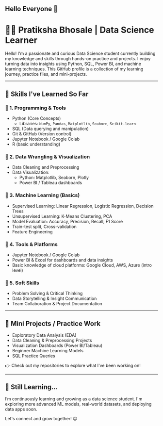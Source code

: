 ## Hello Everyone 👋

# 👩‍💻 Pratiksha Bhosale | Data Science Learner

Hello! I'm a passionate and curious Data Science student currently building my knowledge and skills through hands-on practice and projects. I enjoy turning data into insights using Python, SQL, Power BI, and machine learning techniques. This GitHub profile is a collection of my learning journey, practice files, and mini-projects.

---

## 🧠 Skills I've Learned So Far

### 🔹 1. Programming & Tools
- Python (Core Concepts)
  - Libraries: `NumPy`, `Pandas`, `Matplotlib`, `Seaborn`, `Scikit-learn`
- SQL (Data querying and manipulation)
- Git & GitHub (Version control)
- Jupyter Notebook / Google Colab
- R (basic understanding)



### 🔹 2. Data Wrangling & Visualization
- Data Cleaning and Preprocessing
- Data Visualization:
  - Python: Matplotlib, Seaborn, Plotly
  - Power BI / Tableau dashboards

### 🔹 3. Machine Learning (Basics)
- Supervised Learning: Linear Regression, Logistic Regression, Decision Trees
- Unsupervised Learning: K-Means Clustering, PCA
- Model Evaluation: Accuracy, Precision, Recall, F1 Score
- Train-test split, Cross-validation
- Feature Engineering

### 🔹 4. Tools & Platforms
- Jupyter Notebook / Google Colab
- Power BI & Excel for dashboards and data insights
- Basic knowledge of cloud platforms: Google Cloud, AWS, Azure (intro level)

### 🔹 5. Soft Skills
- Problem Solving & Critical Thinking
- Data Storytelling & Insight Communication
- Team Collaboration & Project Documentation

---

## 📁 Mini Projects / Practice Work

- Exploratory Data Analysis (EDA)
- Data Cleaning & Preprocessing Projects
- Visualization Dashboards (Power BI/Tableau)
- Beginner Machine Learning Models
- SQL Practice Queries

👉 Check out my repositories to explore what I've been working on!

---

## 🚀 Still Learning...
I’m continuously learning and growing as a data science student. I'm exploring more advanced ML models, real-world datasets, and deploying data apps soon.

Let's connect and grow together! 😊


